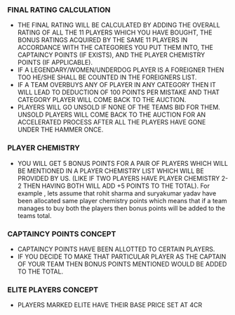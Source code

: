 ### FINAL RATING CALCULATION
- THE FINAL RATING WILL BE CALCULATED BY ADDING THE OVERALL RATING OF ALL THE 11 PLAYERS WHICH YOU HAVE BOUGHT, THE BONUS RATINGS ACQUIRED BY THE SAME 11 PLAYERS IN ACCORDANCE WITH THE CATEGORIES YOU PUT THEM INTO, THE CAPTAINCY POINTS (IF EXISTS), AND THE PLAYER CHEMISTRY POINTS (IF APPLICABLE).
- IF A LEGENDARY/WOMEN/UNDERDOG PLAYER IS A FOREIGNER THEN TOO HE/SHE SHALL BE COUNTED IN THE FOREIGNERS LIST.
- IF A TEAM OVERBUYS ANY OF PLAYER IN ANY CATEGORY THEN IT WILL LEAD TO DEDUCTION OF 100 POINTS PER MISTAKE AND THAT CATEGORY PLAYER WILL COME BACK TO THE AUCTION.
- PLAYERS WILL GO UNSOLD IF NONE OF THE TEAMS BID FOR THEM. UNSOLD PLAYERS WILL COME BACK TO THE AUCTION FOR AN ACCELERATED PROCESS AFTER ALL THE PLAYERS HAVE GONE UNDER THE HAMMER ONCE.

### PLAYER CHEMISTRY
- YOU WILL GET 5 BONUS POINTS FOR A PAIR OF PLAYERS WHICH WILL BE MENTIONED IN A PLAYER CHEMISTRY LIST WHICH WILL BE PROVIDED BY US. (LIKE IF TWO PLAYERS HAVE PLAYER CHEMISTRY 2-2 THEN HAVING BOTH WILL ADD +5 POINTS TO THE TOTAL).
For example , lets assume that rohit sharma and suryakumar yadav have been allocated same player chemistry points which means that if a team manages to buy both the players then bonus points will be added to the teams total.

### CAPTAINCY POINTS CONCEPT
- CAPTAINCY POINTS HAVE BEEN ALLOTTED TO CERTAIN PLAYERS.
- IF YOU DECIDE TO MAKE THAT PARTICULAR PLAYER AS THE CAPTAIN OF YOUR TEAM THEN BONUS POINTS MENTIONED WOULD BE ADDED TO THE TOTAL.


### ELITE PLAYERS CONCEPT
- PLAYERS MARKED ELITE HAVE THEIR BASE PRICE SET AT 4CR

